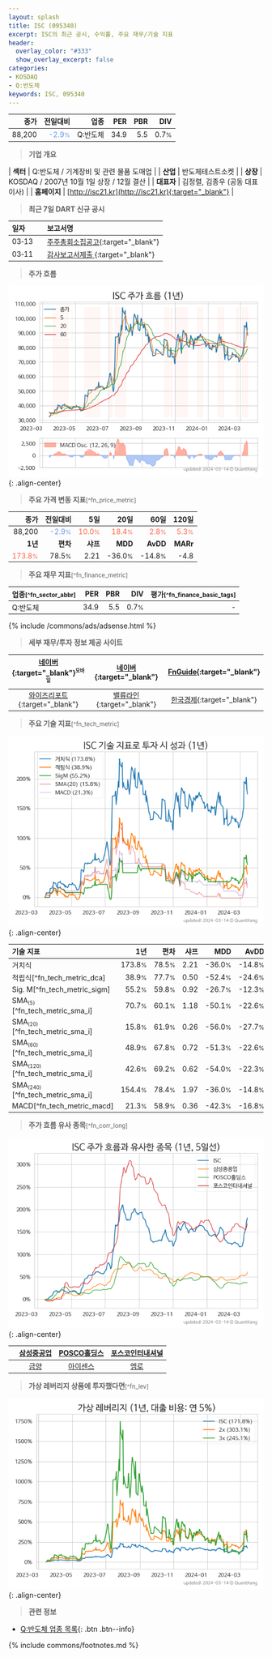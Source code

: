 ```yaml
---
layout: splash
title: ISC (095340)
excerpt: ISC의 최근 공시, 수익률, 주요 재무/기술 지표
header:
  overlay_color: "#333"
  show_overlay_excerpt: false
categories:
- KOSDAQ
- Q:반도체
keywords: ISC, 095340
---
```


| **종가** | **전일대비** | **업종** | **PER** | **PBR** | **DIV** |
| -------: | -----------: | -------: | ------: | ------: | ------: |
| 88,200 | <span style="color: cornflowerblue">-2.9<small>%</small></span> | Q:반도체 | 34.9 | 5.5 | 0.7<small>%</small> |

<!-- more -->


> **기업 개요**<a id="company"></a>

| <span style="white-space:nowrap;">**섹터**</span> | Q:반도체 / 기계장비 및 관련 물품 도매업 |
| <span style="white-space:nowrap;">**산업**</span> | 반도체테스트소켓 |
| <span style="white-space:nowrap;">**상장**</span> | KOSDAQ / 2007년 10월 1일 상장 / 12월 결산 |
| <span style="white-space:nowrap;">**대표자**</span> | 김정렬, 김종우 (공동 대표이사) |
| <span style="white-space:nowrap;">**홈페이지**</span> | [http://isc21.kr](http://isc21.kr){:target="_blank"} |


> **최근 7일 DART 신규 공시**<a id="dart"></a>

| **일자** |      | **보고서명** |
| :------- | :--- | :----------- |
| 03&#x2011;13 | | [주주총회소집공고](https://dart.fss.or.kr/dsaf001/main.do?rcpNo=20240313000462){:target="_blank"} |
| 03&#x2011;11 | | [감사보고서제출              ](https://dart.fss.or.kr/dsaf001/main.do?rcpNo=20240311901215){:target="_blank"} |


> **주가 흐름**<a id="price"></a>

![095340](/stock/images/095340.png){: .align-center}


> **주요 가격 변동 지표**<small>[^fn_price_metric]</small>

| **종가** | **전일대비** | **5일** | **20일** | **60일** | **120일** |
| -------: | -----------: | ------: | -------: | -------: | --------: |
| 88,200 | <span style="color: cornflowerblue">-2.9<small>%</small></span> | <span style="color: tomato">10.0<small>%</small></span> | <span style="color: tomato">18.4<small>%</small></span> | <span style="color: tomato">2.8<small>%</small></span> | <span style="color: tomato">5.3<small>%</small></span> |
| **1년** | **편차** | **샤프** | **MDD** | **AvDD** | **MARr** |
| <span style="color: tomato">173.8<small>%</small></span> | 78.5<small>%</small> | 2.21 | -36.0<small>%</small> | -14.8<small>%</small> | -4.8 |


> **주요 재무 지표**<small>[^fn_finance_metric]</small>

| **업종**<small>[^fn_sector_abbr]</small> | **PER** | **PBR** | **DIV** | **평가**<small>[^fn_finance_basic_tags]</small> |
| :--------------------------------------- | ------: | ------: | ------: | ----------------------------------------------: |
| Q:반도체 | 34.9 | 5.5 | 0.7<small>%</small> | - |



{% include /commons/ads/adsense.html %}

> **세부 재무/투자 정보 제공 사이트**

| [네이버](https://m.stock.naver.com/domestic/stock/095340/finance/summary){:target="_blank"}<sup><small>모바일</small></sup> | [네이버](https://finance.naver.com/item/coinfo.naver?code=095340){:target="_blank"} | [FnGuide](https://comp.fnguide.com/SVO2/ASP/SVD_Invest.asp?gicode=A095340&MenuYn=Y){:target="_blank"} |
| :---: | :---: | :---: |
| [와이즈리포트](https://comp.wisereport.co.kr/company/c1040001.aspx?cmp_cd=095340){:target="_blank"} | [밸류라인](https://www.valueline.co.kr/finance/summary/095340){:target="_blank"} | [한국경제](https://markets.hankyung.com/stock/095340/financial-summary){:target="_blank"} |


> **주요 기술 지표**<small>[^fn_tech_metric]</small>


![095340](/stock/images/095340_tech.png){: .align-center}

| **기술 지표** | **1년** | **편차** | **샤프** | **MDD** | **AvDD** |
| :------------ | ------: | -----------: | -------: | ------: | -------: |
| 거치식 | 173.8<small>%</small> | 78.5<small>%</small> | 2.21 | -36.0<small>%</small> | -14.8<small>%</small> |
| 적립식[^fn_tech_metric_dca] | 38.9<small>%</small> | 77.7<small>%</small> | 0.50 | -52.4<small>%</small> | -24.6<small>%</small> |
| Sig. M[^fn_tech_metric_sigm] | 55.2<small>%</small> | 59.8<small>%</small> | 0.92 | -26.7<small>%</small> | -12.3<small>%</small> |
| SMA<small><sub>(5)</sub></small>[^fn_tech_metric_sma_i] | 70.7<small>%</small> | 60.1<small>%</small> | 1.18 | -50.1<small>%</small> | -22.6<small>%</small> |
| SMA<small><sub>(20)</sub></small>[^fn_tech_metric_sma_i] | 15.8<small>%</small> | 61.9<small>%</small> | 0.26 | -56.0<small>%</small> | -27.7<small>%</small> |
| SMA<small><sub>(60)</sub></small>[^fn_tech_metric_sma_i] | 48.9<small>%</small> | 67.8<small>%</small> | 0.72 | -51.3<small>%</small> | -22.6<small>%</small> |
| SMA<small><sub>(120)</sub></small>[^fn_tech_metric_sma_i] | 42.6<small>%</small> | 69.2<small>%</small> | 0.62 | -54.0<small>%</small> | -22.3<small>%</small> |
| SMA<small><sub>(240)</sub></small>[^fn_tech_metric_sma_i] | 154.4<small>%</small> | 78.4<small>%</small> | 1.97 | -36.0<small>%</small> | -14.8<small>%</small> |
| MACD[^fn_tech_metric_macd] | 21.3<small>%</small> | 58.9<small>%</small> | 0.36 | -42.3<small>%</small> | -16.8<small>%</small> |


> **주가 흐름 유사 종목**<a id="corr"></a><small>[^fn_corr_long]</small>

![095340](/stock/images/095340_corr.png){: .align-center}

|       | [삼성중공업](/010140/) | [POSCO홀딩스](/005490/) | [포스코인터내셔널](/047050/) |
| :---: | :------------------------------------: | :------------------------------------: | :------------------------------------: |
|       | [금양](/001570/) | [아이센스](/099190/) | [엠로](/058970/) |


> **가상 레버리지 상품에 투자했다면**<a id="2x"></a><small>[^fn_lev]</small>

![095340](/stock/images/095340_2x.png){: .align-center}


> **관련 정보**

- [Q:반도체 업종 목록](/stats/sector/kosdaq_업종_반도체_종목/){: .btn .btn--info}

{% include commons/footnotes.md %}